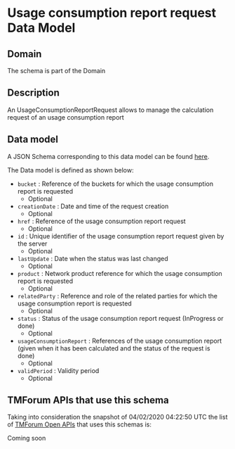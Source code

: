 # Usage consumption report request Data Model

## Domain

The  schema is part of the  Domain

## Description

An UsageConsumptionReportRequest allows to manage the calculation request of an usage consumption report

## Data model

A JSON Schema corresponding to this data model can be found
[here](https://github.com/tmforum-rand/schemas/blob/candidates/Product/UsageConsumptionReportRequest.schema.json).

The Data model is defined as shown below:
- `bucket` : Reference of the buckets for which the usage consumption report is requested
  - Optional
- `creationDate` : Date and time of the request creation
  - Optional
- `href` : Reference of the usage consumption report request
  - Optional
- `id` : Unique identifier of the usage consumption report request given by the server
  - Optional
- `lastUpdate` : Date when the status was last changed
  - Optional
- `product` : Network product reference for which the usage consumption report is requested
  - Optional
- `relatedParty` : Reference and role of the related parties for which the usage consumption report is requested
  - Optional
- `status` : Status of the usage consumption report request (InProgress or done)
  - Optional
- `usageConsumptionReport` : References of the usage consumption report (given when it has been calculated and the status of the request is done)
  - Optional
- `validPeriod` : Validity period
  - Optional




## TMForum APIs that use this schema

Taking into consideration the snapshot of 04/02/2020 04:22:50 UTC the list of [TMForum Open APIs](https://www.tmforum.org/open-apis/) that uses this schemas is:

Coming soon